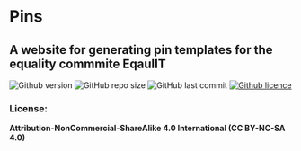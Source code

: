 # Pins
## A website for generating pin templates for the equality commmite EqaulIT

![Github version](https://img.shields.io/badge/version-0.0.0-darkblue?style=flat-square)
![GitHub repo size](https://img.shields.io/github/repo-size/erikpersson0884/pins?color=blue&style=flat-square)
![GitHub last commit](https://img.shields.io/github/last-commit/erikpersson0884/pins?color=darkgreen&style=flat-square)
<a href="https://creativecommons.org/licenses/by-nc-sa/4.0/">
![Github licence](https://img.shields.io/badge/licence-CC_BY_NC_SA_4.0-blueviolet?style=flat-square)
</a>

### License:
**Attribution-NonCommercial-ShareAlike 4.0 International (CC BY-NC-SA 4.0)**
